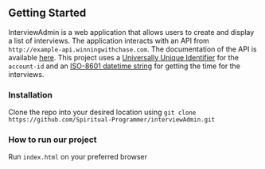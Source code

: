 ## Getting Started
InterviewAdmin is a web application that allows users to create and display a list of interviews. The application interacts with an API from `http://example-api.winningwithchase.com`. The documentation of the API is available [here](http://example-api.winningwithchase.com/docs). This project uses a [Universally Unique Identifier](https://en.wikipedia.org/wiki/Universally_unique_identifier) for the `account-id` and an [ISO-8601 datetime string](https://en.wikipedia.org/wiki/ISO_8601) for getting the time for the interviews.

### Installation

Clone the repo into your desired location using `git clone https://github.com/Spiritual-Programmer/interviewAdmin.git`

### How to run our project

Run `index.html` on your preferred browser
